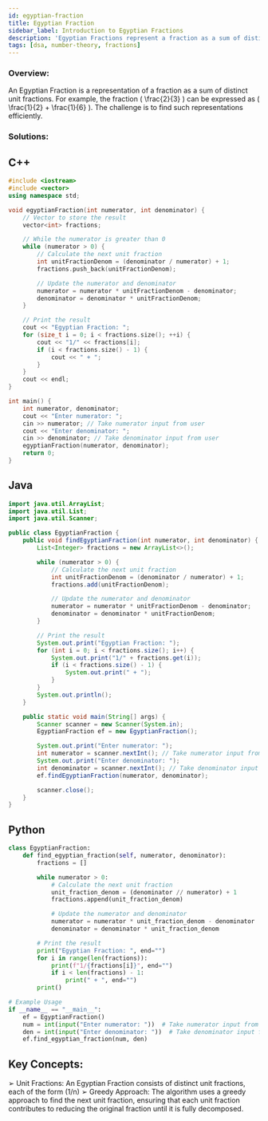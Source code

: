 ```yaml
---
id: egyptian-fraction
title: Egyptian Fraction
sidebar_label: Introduction to Egyptian Fractions
description: 'Egyptian Fractions represent a fraction as a sum of distinct unit fractions.'
tags: [dsa, number-theory, fractions]
---
```


### Overview:

An Egyptian Fraction is a representation of a fraction as a sum of distinct unit fractions. For example, the fraction \( \frac{2}{3} \) can be expressed as \( \frac{1}{2} + \frac{1}{6} \). The challenge is to find such representations efficiently.

### Solutions:

## C++ 

```c++
#include <iostream>
#include <vector>
using namespace std;

void egyptianFraction(int numerator, int denominator) {
    // Vector to store the result
    vector<int> fractions;

    // While the numerator is greater than 0
    while (numerator > 0) {
        // Calculate the next unit fraction
        int unitFractionDenom = (denominator / numerator) + 1;
        fractions.push_back(unitFractionDenom);

        // Update the numerator and denominator
        numerator = numerator * unitFractionDenom - denominator;
        denominator = denominator * unitFractionDenom;
    }

    // Print the result
    cout << "Egyptian Fraction: ";
    for (size_t i = 0; i < fractions.size(); ++i) {
        cout << "1/" << fractions[i];
        if (i < fractions.size() - 1) {
            cout << " + ";
        }
    }
    cout << endl;
}

int main() {
    int numerator, denominator;
    cout << "Enter numerator: ";
    cin >> numerator; // Take numerator input from user
    cout << "Enter denominator: ";
    cin >> denominator; // Take denominator input from user
    egyptianFraction(numerator, denominator);
    return 0;
}

```

## Java

```java
import java.util.ArrayList;
import java.util.List;
import java.util.Scanner;

public class EgyptianFraction {
    public void findEgyptianFraction(int numerator, int denominator) {
        List<Integer> fractions = new ArrayList<>();

        while (numerator > 0) {
            // Calculate the next unit fraction
            int unitFractionDenom = (denominator / numerator) + 1;
            fractions.add(unitFractionDenom);

            // Update the numerator and denominator
            numerator = numerator * unitFractionDenom - denominator;
            denominator = denominator * unitFractionDenom;
        }

        // Print the result
        System.out.print("Egyptian Fraction: ");
        for (int i = 0; i < fractions.size(); i++) {
            System.out.print("1/" + fractions.get(i));
            if (i < fractions.size() - 1) {
                System.out.print(" + ");
            }
        }
        System.out.println();
    }

    public static void main(String[] args) {
        Scanner scanner = new Scanner(System.in);
        EgyptianFraction ef = new EgyptianFraction();

        System.out.print("Enter numerator: ");
        int numerator = scanner.nextInt(); // Take numerator input from user
        System.out.print("Enter denominator: ");
        int denominator = scanner.nextInt(); // Take denominator input from user
        ef.findEgyptianFraction(numerator, denominator);

        scanner.close();
    }
}

```

## Python

```python
class EgyptianFraction:
    def find_egyptian_fraction(self, numerator, denominator):
        fractions = []

        while numerator > 0:
            # Calculate the next unit fraction
            unit_fraction_denom = (denominator // numerator) + 1
            fractions.append(unit_fraction_denom)

            # Update the numerator and denominator
            numerator = numerator * unit_fraction_denom - denominator
            denominator = denominator * unit_fraction_denom

        # Print the result
        print("Egyptian Fraction: ", end="")
        for i in range(len(fractions)):
            print(f"1/{fractions[i]}", end="")
            if i < len(fractions) - 1:
                print(" + ", end="")
        print()

# Example Usage
if __name__ == "__main__":
    ef = EgyptianFraction()
    num = int(input("Enter numerator: "))  # Take numerator input from user
    den = int(input("Enter denominator: "))  # Take denominator input from user
    ef.find_egyptian_fraction(num, den)

```

## Key Concepts:

➢ Unit Fractions: An Egyptian Fraction consists of distinct unit fractions, each of the form (1/n)
➢  Greedy Approach: The algorithm uses a greedy approach to find the next unit fraction, ensuring that each unit fraction contributes to reducing the original fraction until it is fully decomposed.
